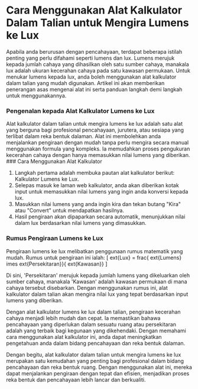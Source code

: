 Cara Menggunakan Alat Kalkulator Dalam Talian untuk Mengira Lumens ke Lux
=========================================================================

Apabila anda berurusan dengan pencahayaan, terdapat beberapa istilah penting yang perlu difahami seperti lumens dan lux. Lumens merujuk kepada jumlah cahaya yang dihasilkan oleh satu sumber cahaya, manakala lux adalah ukuran kecerahan cahaya pada satu kawasan permukaan. Untuk menukar lumens kepada lux, anda boleh menggunakan alat kalkulator dalam talian yang mudah digunakan. Artikel ini akan memberikan penerangan asas mengenai alat ini serta panduan langkah demi langkah untuk menggunakannya.

### Pengenalan kepada Alat Kalkulator Lumens ke Lux

Alat kalkulator dalam talian untuk mengira lumens ke lux adalah satu alat yang berguna bagi profesional pencahayaan, jurutera, atau sesiapa yang terlibat dalam reka bentuk dalaman. Alat ini membolehkan anda menjalankan pengiraan dengan mudah tanpa perlu mengira secara manual menggunakan formula yang kompleks. Ia memudahkan proses pengukuran kecerahan cahaya dengan hanya memasukkan nilai lumens yang diberikan. ### Cara Menggunakan Alat Kalkulator

1. Langkah pertama adalah membuka pautan alat kalkulator berikut: Kalkulator Lumens ke Lux.
2. Selepas masuk ke laman web kalkulator, anda akan diberikan kotak input untuk memasukkan nilai lumens yang ingin anda konversi kepada lux.
3. Masukkan nilai lumens yang anda ingin kira dan tekan butang "Kira" atau "Convert" untuk mendapatkan hasilnya.
4. Hasil pengiraan akan dipaparkan secara automatik, menunjukkan nilai dalam lux berdasarkan nilai lumens yang dimasukkan.

### Rumus Pengiraan Lumens ke Lux

Pengiraan lumens ke lux melibatkan penggunaan rumus matematik yang mudah. Rumus untuk pengiraan ini ialah: \[ ext{Lux} = frac{ ext{Lumens} imes ext{Persekitaran}}{ ext{Kawasan}} \]

Di sini, 'Persekitaran' merujuk kepada jumlah lumens yang dikeluarkan oleh sumber cahaya, manakala 'Kawasan' adalah kawasan permukaan di mana cahaya tersebut disebarkan. Dengan menggunakan rumus ini, alat kalkulator dalam talian akan mengira nilai lux yang tepat berdasarkan input lumens yang diberikan.

Dengan alat kalkulator lumens ke lux dalam talian, pengiraan kecerahan cahaya menjadi lebih mudah dan cepat. Ia memastikan bahawa pencahayaan yang diperlukan dalam sesuatu ruang atau persekitaran adalah yang terbaik bagi kegunaan yang dikehendaki. Dengan memahami cara menggunakan alat kalkulator ini, anda dapat meningkatkan pengetahuan anda dalam bidang pencahayaan dan reka bentuk dalaman.

Dengan begitu, alat kalkulator dalam talian untuk mengira lumens ke lux merupakan satu kemudahan yang penting bagi profesional dalam bidang pencahayaan dan reka bentuk ruang. Dengan menggunakan alat ini, mereka dapat menjalankan pengiraan dengan tepat dan efisien, menjadikan proses reka bentuk dan pencahayaan lebih lancar dan berkualiti.